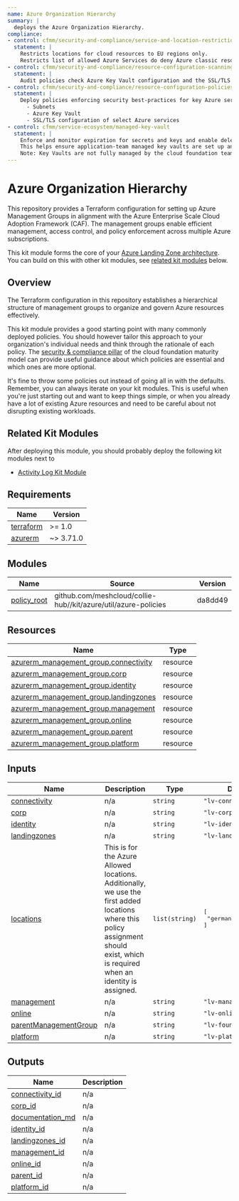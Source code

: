 ```yaml
---
name: Azure Organization Hierarchy
summary: |
  deploys the Azure Organization Hierarchy.
compliance:
- control: cfmm/security-and-compliance/service-and-location-restrictions
  statement: |
    Restricts locations for cloud resources to EU regions only.
    Restricts list of allowed Azure Services do deny Azure classic resources.
- control: cfmm/security-and-compliance/resource-configuration-scanning
  statement: |
    Audit policies check Azure Key Vault configuration and the SSL/TLS configuration of select Azure services.
- control: cfmm/security-and-compliance/resource-configuration-policies
  statement: |
    Deploy policies enforcing security best-practices for key Azure services
      - Subnets
      - Azure Key Vault
      - SSL/TLS configuration of select Azure services
- control: cfmm/service-ecosystem/managed-key-vault
  statement: |
    Enforce and monitor expiration for secrets and keys and enable deletion protection.
    This helps ensure application-team managed key vaults are set up and configured according to best practices.
    Note: Key Vaults are not fully managed by the cloud foundation team, they stay within the application teams responsibility.
---
```


# Azure Organization Hierarchy

This repository provides a Terraform configuration for setting up Azure Management Groups in alignment with the Azure Enterprise Scale Cloud Adoption Framework (CAF). The management groups enable efficient management, access control, and policy enforcement across multiple Azure subscriptions.

This kit module forms the core of your [Azure Landing Zone architecture](https://learn.microsoft.com/en-us/azure/cloud-adoption-framework/ready/landing-zone/#azure-landing-zone-architecture). You can build on this with other kit
modules, see [related kit modules](#related-kit-modules) below.

## Overview

The Terraform configuration in this repository establishes a hierarchical structure of management groups to organize and govern Azure resources effectively.

This kit module provides a good starting point with many commonly deployed policies.
You should however tailor this approach to your organization's individual needs and think through the rationale
of each policy. The [security & compliance pillar](https://cloudfoundation.org/maturity-model/security-and-compliance/) of the cloud foundation maturity model can provide useful guidance about which policies are essential and which ones are more optional.

It's fine to throw some policies out instead of going all in with the defaults. Remember, you can always iterate on
your kit modules. This is useful when you're just starting out and want to keep things simple, or when you already have
a lot of existing Azure resources and need to be careful about not disrupting existing workloads.

## Related Kit Modules

After deploying this module, you should probably deploy the following kit modules next to

- [Activity Log Kit Module](./activity-log/README.md)
<!-- TODO
- [Corp Kit Module](../corp/README.md)
- landing zones
- -->

<!-- BEGIN_TF_DOCS -->
## Requirements

| Name | Version |
|------|---------|
| <a name="requirement_terraform"></a> [terraform](#requirement\_terraform) | >= 1.0 |
| <a name="requirement_azurerm"></a> [azurerm](#requirement\_azurerm) | ~> 3.71.0 |

## Modules

| Name | Source | Version |
|------|--------|---------|
| <a name="module_policy_root"></a> [policy\_root](#module\_policy\_root) | github.com/meshcloud/collie-hub//kit/azure/util/azure-policies | da8dd49 |

## Resources

| Name | Type |
|------|------|
| [azurerm_management_group.connectivity](https://registry.terraform.io/providers/hashicorp/azurerm/latest/docs/resources/management_group) | resource |
| [azurerm_management_group.corp](https://registry.terraform.io/providers/hashicorp/azurerm/latest/docs/resources/management_group) | resource |
| [azurerm_management_group.identity](https://registry.terraform.io/providers/hashicorp/azurerm/latest/docs/resources/management_group) | resource |
| [azurerm_management_group.landingzones](https://registry.terraform.io/providers/hashicorp/azurerm/latest/docs/resources/management_group) | resource |
| [azurerm_management_group.management](https://registry.terraform.io/providers/hashicorp/azurerm/latest/docs/resources/management_group) | resource |
| [azurerm_management_group.online](https://registry.terraform.io/providers/hashicorp/azurerm/latest/docs/resources/management_group) | resource |
| [azurerm_management_group.parent](https://registry.terraform.io/providers/hashicorp/azurerm/latest/docs/resources/management_group) | resource |
| [azurerm_management_group.platform](https://registry.terraform.io/providers/hashicorp/azurerm/latest/docs/resources/management_group) | resource |

## Inputs

| Name | Description | Type | Default | Required |
|------|-------------|------|---------|:--------:|
| <a name="input_connectivity"></a> [connectivity](#input\_connectivity) | n/a | `string` | `"lv-connectivity"` | no |
| <a name="input_corp"></a> [corp](#input\_corp) | n/a | `string` | `"lv-corp"` | no |
| <a name="input_identity"></a> [identity](#input\_identity) | n/a | `string` | `"lv-identity"` | no |
| <a name="input_landingzones"></a> [landingzones](#input\_landingzones) | n/a | `string` | `"lv-landingzones"` | no |
| <a name="input_locations"></a> [locations](#input\_locations) | This is for the Azure Allowed locations. Additionally, we use the first added locations where this policy assignment should exist, which is required when an identity is assigned. | `list(string)` | <pre>[<br>  "germanywestcentral"<br>]</pre> | no |
| <a name="input_management"></a> [management](#input\_management) | n/a | `string` | `"lv-management"` | no |
| <a name="input_online"></a> [online](#input\_online) | n/a | `string` | `"lv-online"` | no |
| <a name="input_parentManagementGroup"></a> [parentManagementGroup](#input\_parentManagementGroup) | n/a | `string` | `"lv-foundation"` | no |
| <a name="input_platform"></a> [platform](#input\_platform) | n/a | `string` | `"lv-platform"` | no |

## Outputs

| Name | Description |
|------|-------------|
| <a name="output_connectivity_id"></a> [connectivity\_id](#output\_connectivity\_id) | n/a |
| <a name="output_corp_id"></a> [corp\_id](#output\_corp\_id) | n/a |
| <a name="output_documentation_md"></a> [documentation\_md](#output\_documentation\_md) | n/a |
| <a name="output_identity_id"></a> [identity\_id](#output\_identity\_id) | n/a |
| <a name="output_landingzones_id"></a> [landingzones\_id](#output\_landingzones\_id) | n/a |
| <a name="output_management_id"></a> [management\_id](#output\_management\_id) | n/a |
| <a name="output_online_id"></a> [online\_id](#output\_online\_id) | n/a |
| <a name="output_parent_id"></a> [parent\_id](#output\_parent\_id) | n/a |
| <a name="output_platform_id"></a> [platform\_id](#output\_platform\_id) | n/a |
<!-- END_TF_DOCS -->
